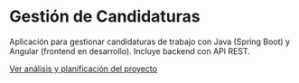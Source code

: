# Gestión de Candidaturas
Aplicación para gestionar candidaturas de trabajo con Java (Spring Boot) y Angular (frontend en desarrollo). Incluye backend con API REST.

[Ver análisis y planificación del proyecto](https://github.com/GianBerninzon/gestion-candidaturas/blob/a8d69b4e4e9ffcf32bede56b26339d993c99e260/docs/Documentaci%C3%B3n%20T%C3%A9cnica%20del%20Sistema.pdf)

